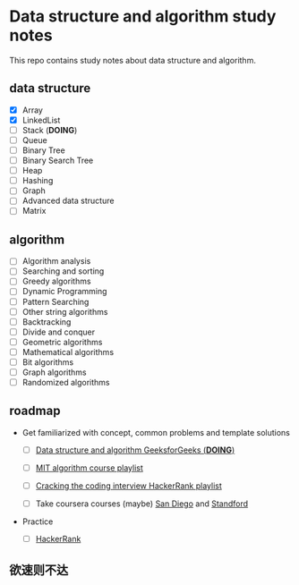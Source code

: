 # Data structure and algorithm study notes

This repo contains study notes about data structure and algorithm.

## data structure
- [x] Array
- [x] LinkedList 
- [ ] Stack (**DOING**)
- [ ] Queue
- [ ] Binary Tree
- [ ] Binary Search Tree
- [ ] Heap
- [ ] Hashing
- [ ] Graph
- [ ] Advanced data structure
- [ ] Matrix

## algorithm

- [ ] Algorithm analysis
- [ ] Searching and sorting
- [ ] Greedy algorithms
- [ ] Dynamic Programming
- [ ] Pattern Searching
- [ ] Other string algorithms
- [ ] Backtracking
- [ ] Divide and conquer
- [ ] Geometric algorithms
- [ ] Mathematical algorithms
- [ ] Bit algorithms
- [ ] Graph algorithms
- [ ] Randomized algorithms

## roadmap

* Get familiarized with concept, common problems and template solutions

  - [ ] [Data structure and algorithm GeeksforGeeks (**DOING**)](https://www.geeksforgeeks.org/)
  
  - [ ] [MIT algorithm course playlist](https://www.youtube.com/watch?v=HtSuA80QTyo&list=PLUl4u3cNGP61Oq3tWYp6V_F-5jb5L2iHb)
  
  - [ ] [Cracking the coding interview HackerRank playlist](https://www.youtube.com/playlist?list=PLOuZYwbmgZWXvkghUyMLdI90IwxbNCiWK)
  
  - [ ] Take coursera courses (maybe) [San Diego](https://www.coursera.org/specializations/data-structures-algorithms) and [Standford](https://www.coursera.org/specializations/algorithms)
  
  
* Practice
  - [ ] [HackerRank](https://www.hackerrank.com/)
  

    
## 欲速则不达




